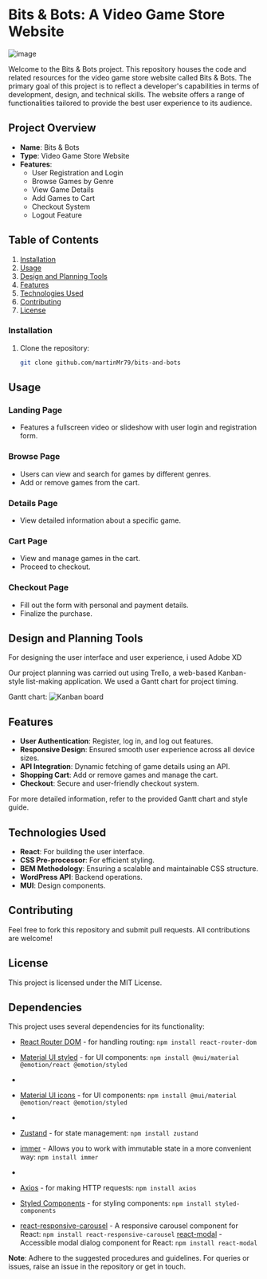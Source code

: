 # Bits & Bots: A Video Game Store Website

![image](https://github.com/martinMr79/bits-and-bots/assets/80599295/b8e31c8c-b903-411a-9cba-19d008296188)


Welcome to the Bits & Bots project. This repository houses the code and related resources for the video game store website called Bits & Bots. The primary goal of this project is to reflect a developer's capabilities in terms of development, design, and technical skills. The website offers a range of functionalities tailored to provide the best user experience to its audience.

## Project Overview

- **Name**: Bits & Bots
- **Type**: Video Game Store Website
- **Features**:
  - User Registration and Login
  - Browse Games by Genre
  - View Game Details
  - Add Games to Cart
  - Checkout System
  - Logout Feature

## Table of Contents

1. [Installation](#installation)
2. [Usage](#usage)
3. [Design and Planning Tools](#design-and-planning-tools)
4. [Features](#features)
6. [Technologies Used](#technologies-used)
7. [Contributing](#contributing)
8. [License](#license)

### Installation

1. Clone the repository:
   ```bash
   git clone github.com/martinMr79/bits-and-bots

## Usage

### Landing Page
- Features a fullscreen video or slideshow with user login and registration form.

### Browse Page
- Users can view and search for games by different genres.
- Add or remove games from the cart.

### Details Page
- View detailed information about a specific game.

### Cart Page
- View and manage games in the cart.
- Proceed to checkout.

### Checkout Page
- Fill out the form with personal and payment details.
- Finalize the purchase.

## Design and Planning Tools

For designing the user interface and user experience, i used Adobe XD

Our project planning was carried out using Trello, a web-based Kanban-style list-making application. We used a Gantt chart for project timing.

Gantt chart: ![Kanban board](https://github.com/martinMr79/bits-and-bots/assets/80599295/93ae49ce-7299-4672-94ff-817a71e94448)

## Features

- **User Authentication**: Register, log in, and log out features.
- **Responsive Design**: Ensured smooth user experience across all device sizes.
- **API Integration**: Dynamic fetching of game details using an API.
- **Shopping Cart**: Add or remove games and manage the cart.
- **Checkout**: Secure and user-friendly checkout system.

For more detailed information, refer to the provided Gantt chart and style guide.

## Technologies Used

- **React**: For building the user interface.
- **CSS Pre-processor**: For efficient styling.
- **BEM Methodology**: Ensuring a scalable and maintainable CSS structure.
- **WordPress API**: Backend operations.
- **MUI**: Design components.

## Contributing

Feel free to fork this repository and submit pull requests. All contributions are welcome!

## License

This project is licensed under the MIT License.

## Dependencies

This project uses several dependencies for its functionality:

- [React Router DOM](https://reactrouter.com/) - for handling routing: `npm install react-router-dom`
- [Material UI styled](https://mui.com/material-ui/) - for UI components: `npm install @mui/material @emotion/react @emotion/styled`
- 
- [Material UI icons](https://mui.com/) - for UI components: `npm install @mui/material @emotion/react @emotion/styled`
- 
- [Zustand](https://www.npmjs.com/package/zustand) - for state management: `npm install zustand`

- [immer](https://immerjs.github.io/immer/) - Allows you to work with immutable state in a more convenient way: `npm install immer`
- 
- [Axios](https://www.npmjs.com/package/axios) - for making HTTP requests: `npm install axios`
- [Styled Components](https://www.npmjs.com/package/styled-components) - for styling components: `npm install styled-components`

- [react-responsive-carousel](https://www.npmjs.com/package/react-responsive-carousel) - A responsive carousel component for React: `npm install react-responsive-carousel`
[react-modal](https://www.npmjs.com/package/react-modal) - Accessible modal dialog component for React: `npm install react-modal`

**Note**: Adhere to the suggested procedures and guidelines. For queries or issues, raise an issue in the repository or get in touch.
